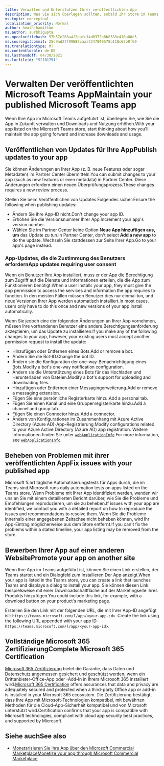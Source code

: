 ```yaml
---
title: Verwalten und Unterstützen Ihrer veröffentlichten App
description: Was Sie sich überlegen sollten, sobald Ihr Store im Teams und AppSource aufgeführt ist.
ms.topic: conceptual
localization_priority: Normal
author: heath-hamilton
ms.author: surbhigupta
ms.openlocfilehash: 57b57e268a4f2eafc14d0372b8b8383e410a80d5
ms.sourcegitcommit: 25c9ad27f99682caaa7347840578b118c63b8f69
ms.translationtype: MT
ms.contentlocale: de-DE
ms.lasthandoff: 04/30/2021
ms.locfileid: "52101751"
---
```

# <a name="maintain-your-published-microsoft-teams-app"></a><span data-ttu-id="408d2-103">Verwalten Der veröffentlichten Microsoft Teams App</span><span class="sxs-lookup"><span data-stu-id="408d2-103">Maintain your published Microsoft Teams app</span></span>

<span data-ttu-id="408d2-104">Wenn Ihre App im Microsoft Teams aufgeführt ist, überlegen Sie, wie Sie die App in Zukunft verwalten und Downloads und Nutzung erhöhen.</span><span class="sxs-lookup"><span data-stu-id="408d2-104">With your app listed on the Microsoft Teams store, start thinking about how you'll maintain the app going forward and increase downloads and usage.</span></span>

## <a name="publish-updates-to-your-app"></a><span data-ttu-id="408d2-105">Veröffentlichen von Updates für Ihre App</span><span class="sxs-lookup"><span data-stu-id="408d2-105">Publish updates to your app</span></span>

<span data-ttu-id="408d2-106">Sie können Änderungen an Ihrer App (z. B. neue Features oder sogar Metadaten) im Partner Center übermitteln.</span><span class="sxs-lookup"><span data-stu-id="408d2-106">You can submit changes to your app (such as new features or even metadata) in Partner Center.</span></span> <span data-ttu-id="408d2-107">Diese Änderungen erfordern einen neuen Überprüfungsprozess.</span><span class="sxs-lookup"><span data-stu-id="408d2-107">These changes requires a new review process.</span></span>

<span data-ttu-id="408d2-108">Stellen Sie beim Veröffentlichen von Updates Folgendes sicher:</span><span class="sxs-lookup"><span data-stu-id="408d2-108">Ensure the following when publishing updates:</span></span>

* <span data-ttu-id="408d2-109">Ändern Sie ihre App-ID nicht.</span><span class="sxs-lookup"><span data-stu-id="408d2-109">Don't change your app ID.</span></span>
* <span data-ttu-id="408d2-110">Erhöhen Sie die Versionsnummer Ihrer App.</span><span class="sxs-lookup"><span data-stu-id="408d2-110">Increment your app's version number.</span></span>
* <span data-ttu-id="408d2-111">Wählen Sie im Partner Center keine Option **Neue App hinzufügen aus, um** das Update zu tun.</span><span class="sxs-lookup"><span data-stu-id="408d2-111">In Partner Center, don't select **Add a new app** to do the update.</span></span> <span data-ttu-id="408d2-112">Wechseln Sie stattdessen zur Seite Ihrer App.</span><span class="sxs-lookup"><span data-stu-id="408d2-112">Go to your app's page instead.</span></span>

### <a name="app-updates-requiring-user-consent"></a><span data-ttu-id="408d2-113">App-Updates, die die Zustimmung des Benutzers erfordern</span><span class="sxs-lookup"><span data-stu-id="408d2-113">App updates requiring user consent</span></span>

<span data-ttu-id="408d2-114">Wenn ein Benutzer Ihre App installiert, muss er der App die Berechtigung zum Zugriff auf die Dienste und Informationen erteilen, die die App zum Funktionieren benötigt.</span><span class="sxs-lookup"><span data-stu-id="408d2-114">When a user installs your app, they must give the app permission to access the services and information the app requires to function.</span></span> <span data-ttu-id="408d2-115">In den meisten Fällen müssen Benutzer dies nur einmal tun, und neue Versionen Ihrer App werden automatisch installiert.</span><span class="sxs-lookup"><span data-stu-id="408d2-115">In most cases, users only have to do this once and new versions of your app install automatically.</span></span>

<span data-ttu-id="408d2-116">Wenn Sie jedoch eine der folgenden Änderungen an Ihrer App vornehmen, müssen Ihre vorhandenen Benutzer eine andere Berechtigungsanforderung akzeptieren, um das Update zu installieren:</span><span class="sxs-lookup"><span data-stu-id="408d2-116">If you make any of the following changes to your app, however, your existing users must accept another permission request to install the update:</span></span>

* <span data-ttu-id="408d2-117">Hinzufügen oder Entfernen eines Bots.</span><span class="sxs-lookup"><span data-stu-id="408d2-117">Add or remove a bot.</span></span>
* <span data-ttu-id="408d2-118">Ändern Sie die Bot-ID.</span><span class="sxs-lookup"><span data-stu-id="408d2-118">Change the bot ID.</span></span>
* <span data-ttu-id="408d2-119">Ändern sie die Konfiguration der one-way-Benachrichtigung eines Bots.</span><span class="sxs-lookup"><span data-stu-id="408d2-119">Modify a bot's one-way notification configuration.</span></span>
* <span data-ttu-id="408d2-120">Ändern sie die Unterstützung eines Bots für das Hochladen und Herunterladen von Dateien.</span><span class="sxs-lookup"><span data-stu-id="408d2-120">Modify a bot's support for uploading and downloading files.</span></span>
* <span data-ttu-id="408d2-121">Hinzufügen oder Entfernen einer Messagingerweiterung.</span><span class="sxs-lookup"><span data-stu-id="408d2-121">Add or remove a messaging extension.</span></span>
* <span data-ttu-id="408d2-122">Fügen Sie eine persönliche Registerkarte hinzu.</span><span class="sxs-lookup"><span data-stu-id="408d2-122">Add a personal tab.</span></span>
* <span data-ttu-id="408d2-123">Fügen Sie einen Kanal und eine Gruppenregisterkarte hinzu.</span><span class="sxs-lookup"><span data-stu-id="408d2-123">Add a channel and group tab.</span></span>
* <span data-ttu-id="408d2-124">Fügen Sie einen Connector hinzu.</span><span class="sxs-lookup"><span data-stu-id="408d2-124">Add a connector.</span></span>
* <span data-ttu-id="408d2-125">Ändern von Konfigurationen im Zusammenhang mit Azure Active Directory (Azure AD)-App-Registrierung.</span><span class="sxs-lookup"><span data-stu-id="408d2-125">Modify configurations related to your Azure Active Directory (Azure AD) app registration.</span></span> <span data-ttu-id="408d2-126">Weitere Informationen finden Sie unter [`webApplicationInfo`](~/resources/schema/manifest-schema.md#webapplicationinfo).</span><span class="sxs-lookup"><span data-stu-id="408d2-126">For more information, see [`webApplicationInfo`](~/resources/schema/manifest-schema.md#webapplicationinfo).</span></span>

## <a name="fix-issues-with-your-published-app"></a><span data-ttu-id="408d2-127">Beheben von Problemen mit ihrer veröffentlichten App</span><span class="sxs-lookup"><span data-stu-id="408d2-127">Fix issues with your published app</span></span>

<span data-ttu-id="408d2-128">Microsoft führt tägliche Automatisierungstests für Apps durch, die im Teams sind.</span><span class="sxs-lookup"><span data-stu-id="408d2-128">Microsoft runs daily automation tests on apps listed on the Teams store.</span></span> <span data-ttu-id="408d2-129">Wenn Probleme mit Ihrer App identifiziert werden, wenden wir uns an Sie mit einem detaillierten Bericht darüber, wie Sie die Probleme und Empfehlungen reproduzieren, um sie zu beheben.</span><span class="sxs-lookup"><span data-stu-id="408d2-129">If issues with your app are identified, we contact you with a detailed report on how to reproduce the issues and recommendations to resolve them.</span></span> <span data-ttu-id="408d2-130">Wenn Sie die Probleme innerhalb einer angegebenen Zeitachse nicht beheben können, wird Ihr App-Eintrag möglicherweise aus dem Store entfernt.</span><span class="sxs-lookup"><span data-stu-id="408d2-130">If you can't fix the problems within a stated timeline, your app listing may be removed from the store.</span></span>

## <a name="promote-your-app-on-another-site"></a><span data-ttu-id="408d2-131">Bewerben Ihrer App auf einer anderen Website</span><span class="sxs-lookup"><span data-stu-id="408d2-131">Promote your app on another site</span></span>

<span data-ttu-id="408d2-132">Wenn Ihre App im Teams aufgeführt ist, können Sie einen Link erstellen, der Teams startet und ein Dialogfeld zum Installieren Der App anzeigt.</span><span class="sxs-lookup"><span data-stu-id="408d2-132">When your app is listed in the Teams store, you can create a link that launches Teams and displays a dialog to install your app.</span></span> <span data-ttu-id="408d2-133">Sie können diesen Link beispielsweise mit einer Downloadschaltfläche auf der Marketingseite Ihres Produkts hinzufügen.</span><span class="sxs-lookup"><span data-stu-id="408d2-133">You could include this link, for example, with a download button on your product's marketing page.</span></span>

<span data-ttu-id="408d2-134">Erstellen Sie den Link mit der folgenden URL, die mit Ihrer App-ID angefügt ist: `https://teams.microsoft.com/l/app/<your-app-id>` .</span><span class="sxs-lookup"><span data-stu-id="408d2-134">Create the link using the following URL appended with your app ID: `https://teams.microsoft.com/l/app/<your-app-id>`.</span></span>

## <a name="complete-microsoft-365-certification"></a><span data-ttu-id="408d2-135">Vollständige Microsoft 365 Zertifizierung</span><span class="sxs-lookup"><span data-stu-id="408d2-135">Complete Microsoft 365 Certification</span></span>

<span data-ttu-id="408d2-136">[Microsoft 365 Zertifizierung](/microsoft-365-app-certification/docs/certification) bietet die Garantie, dass Daten und Datenschutz angemessen gesichert und geschützt werden, wenn ein Drittanbieter-Office-App oder -Add-In in Ihrem Microsoft 365 installiert wird.</span><span class="sxs-lookup"><span data-stu-id="408d2-136">[Microsoft 365 Certification](/microsoft-365-app-certification/docs/certification) offers assurances that data and privacy are adequately secured and protected when a third-party Office app or add-in is installed in your Microsoft 365 ecosystem.</span></span> <span data-ttu-id="408d2-137">Die Zertifizierung bestätigt, dass Ihre App mit Microsoft-Technologien kompatibel, mit bewährten Methoden für die Cloud-App-Sicherheit kompatibel und von Microsoft unterstützt wird.</span><span class="sxs-lookup"><span data-stu-id="408d2-137">Certification confirms that your app is compatible with Microsoft technologies, compliant with cloud app security best practices, and supported by Microsoft.</span></span>

## <a name="see-also"></a><span data-ttu-id="408d2-138">Siehe auch</span><span class="sxs-lookup"><span data-stu-id="408d2-138">See also</span></span>

* [<span data-ttu-id="408d2-139">Monetarisieren Sie Ihre App über den Microsoft Commercial Marketplace</span><span class="sxs-lookup"><span data-stu-id="408d2-139">Monetize your app through Microsoft Commercial Marketplace</span></span>](/office/dev/store/monetize-addins-through-microsoft-commercial-marketplace)
